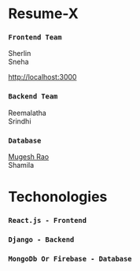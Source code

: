 # Resume-X


### `Frontend Team`

Sherlin\
Sneha 

 [http://localhost:3000](http://localhost:3000)


### `Backend Team `
Reemalatha \
Srindhi 

### `Database`
 [Mugesh Rao](https://www.instagram.com/mugeshrao.offl) \
Shamila 

# Techonologies

### `React.js - Frontend`

### `Django - Backend`

### `MongoDb Or Firebase - Database`




